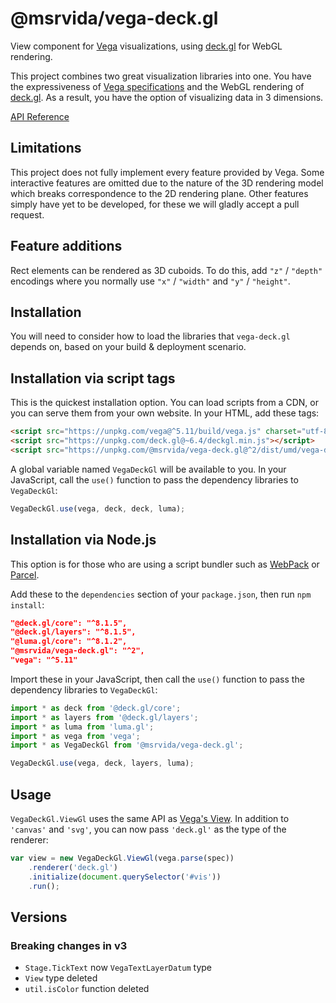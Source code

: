 # @msrvida/vega-deck.gl

View component for [Vega](https://vega.github.io/) visualizations, using [deck.gl](https://deck.gl/) for WebGL rendering.

This project combines two great visualization libraries into one. You have the expressiveness of [Vega specifications](https://vega.github.io/vega/docs/specification/) and the WebGL rendering of [deck.gl](https://deck.gl). As a result, you have the option of visualizing data in 3 dimensions.


[API Reference](https://microsoft.github.io/SandDance/docs/vega-deck.gl/v2/api)

## Limitations

This project does not fully implement every feature provided by Vega. Some interactive features are omitted due to the nature of the 3D rendering model which breaks correspondence to the 2D rendering plane. Other features simply have yet to be developed, for these we will gladly accept a pull request.

## Feature additions

Rect elements can be rendered as 3D cuboids. To do this, add `"z"` / `"depth"` encodings where you normally use `"x"` / `"width"` and `"y"` / `"height"`.

## Installation

You will need to consider how to load the libraries that `vega-deck.gl` depends on, based on your build & deployment scenario.

## Installation via script tags

This is the quickest installation option. You can load scripts from a CDN, or you can serve them from your own website. In your HTML, add these tags:

```html
<script src="https://unpkg.com/vega@^5.11/build/vega.js" charset="utf-8"></script>
<script src="https://unpkg.com/deck.gl@~6.4/deckgl.min.js"></script>
<script src="https://unpkg.com/@msrvida/vega-deck.gl@^2/dist/umd/vega-deck.gl.js"></script>
```

A global variable named `VegaDeckGl` will be available to you. In your JavaScript, call the `use()` function to pass the dependency libraries to `VegaDeckGl`:

```js
VegaDeckGl.use(vega, deck, deck, luma);
```

## Installation via Node.js

This option is for those who are using a script bundler such as [WebPack](https://webpack.js.org) or [Parcel](https://parceljs.org).

Add these to the `dependencies` section of your `package.json`, then run `npm install`:

```json
"@deck.gl/core": "^8.1.5",
"@deck.gl/layers": "^8.1.5",
"@luma.gl/core": "^8.1.2",
"@msrvida/vega-deck.gl": "^2",
"vega": "^5.11"
```

Import these in your JavaScript, then call the `use()` function to pass the dependency libraries to `VegaDeckGl`:

```js
import * as deck from '@deck.gl/core';
import * as layers from '@deck.gl/layers';
import * as luma from 'luma.gl';
import * as vega from 'vega';
import * as VegaDeckGl from '@msrvida/vega-deck.gl';

VegaDeckGl.use(vega, deck, layers, luma);
```

## Usage

`VegaDeckGl.ViewGl` uses the same API as [Vega's View](https://github.com/vega/vega-view). In addition to `'canvas'` and `'svg'`, you can now pass `'deck.gl'` as the type of the renderer:

```js
var view = new VegaDeckGl.ViewGl(vega.parse(spec))
    .renderer('deck.gl')
    .initialize(document.querySelector('#vis'))
    .run();
```

## Versions

### Breaking changes in v3

* `Stage.TickText` now `VegaTextLayerDatum` type
* `View` type deleted
* `util.isColor` function deleted
